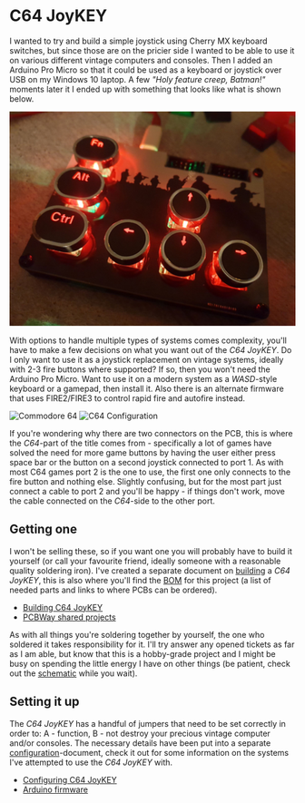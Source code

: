 # C64 JoyKEY

I wanted to try and build a simple joystick using Cherry MX keyboard switches, but since those are on the pricier side I wanted to be able to use it on various different vintage computers and consoles. Then I added an Arduino Pro Micro so that it could be used as a keyboard or joystick over USB on my Windows 10 laptop. A few *"Holy feature creep, Batman!"* moments later it I ended up with something that looks like what is shown below.

![Last build](https://github.com/tebl/C64-JoyKEY/raw/main/gallery/2021-03-09%2001.29.23.jpg)

With options to handle multiple types of systems comes complexity, you'll have to make a few decisions on what you want out of the *C64 JoyKEY*. Do I only want to use it as a joystick replacement on vintage systems, ideally with 2-3 fire buttons where supported? If so, then you won't need the Arduino Pro Micro. Want to use it on a modern system as a *WASD*-style keyboard or a gamepad, then install it. Also there is an alternate firmware that uses FIRE2/FIRE3 to control rapid fire and autofire instead.

![Commodore 64](https://github.com/tebl/C64-JoyKEY/raw/main/gallery/c64_system.jpg)
![C64 Configuration](https://github.com/tebl/C64-JoyKEY/raw/main/gallery/c64_jumpers.jpg)

If you're wondering why there are two connectors on the PCB, this is where the *C64*-part of the title comes from - specifically a lot of games have solved the need for more game buttons by having the user either press space bar or the button on a second joystick connected to port 1. As with most C64 games port 2 is the one to use, the first one only connects to the fire button and nothing else. Slightly confusing, but for the most part just connect a cable to port 2 and you'll be happy - if things don't work, move the cable connected on the *C64*-side to the other port.

## Getting one
I won't be selling these, so if you want one you will probably have to build it yourself (or call your favourite friend, ideally someone with a reasonable quality soldering iron). I've created a separate document on [building](https://github.com/tebl/C64-JoyKEY/blob/main/documentation/building.md) a *C64 JoyKEY*, this is also where you'll find the [BOM](https://github.com/tebl/C64-JoyKEY/blob/main/documentation/building.md#bom) for this project (a list of needed parts and links to where PCBs can be ordered).

* [Building C64 JoyKEY](https://github.com/tebl/C64-JoyKEY/blob/main/documentation/building.md)
* [PCBWay shared projects](https://www.pcbway.com/project/shareproject/?tag=C64%20JoyKEY)

As with all things you're soldering together by yourself, the one who soldered it takes responsibility for it. I'll try answer any opened tickets as far as I am able, but know that this is a hobby-grade project and I might be busy on spending the little energy I have on other things (be patient, check out the [schematic](https://github.com/tebl/C64-JoyKEY/tree/main/documentation/schematic) while you wait).

## Setting it up
The *C64 JoyKEY* has a handful of jumpers that need to be set correctly in order to: A - function, B - not destroy your precious vintage computer and/or consoles. The necessary details have been put into a separate [configuration](https://github.com/tebl/C64-JoyKEY/blob/main/documentation/configuration.md)-document, check it out for some information on the systems I've attempted to use the *C64 JoyKEY* with.

* [Configuring C64 JoyKEY](https://github.com/tebl/C64-JoyKEY/blob/main/documentation/configuration.md)
* [Arduino firmware](https://github.com/tebl/C64-JoyKEY/blob/main/documentation/firmware.md)